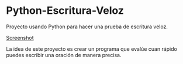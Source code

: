 # Python-Escritura-Veloz
Proyecto usando Python para hacer una prueba de escritura veloz.

[Screenshot](https://raw.githubusercontent.com/IreHurtado/Python-Escritura-Veloz/main/EscrituraVeloz/Imagenproyecto.png)

La idea de este proyecto es crear un programa que evalúe cuan rápido puedes escribir una
oración de manera precisa.
